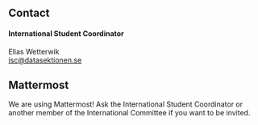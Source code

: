 ## Contact

#### International Student Coordinator

Elias Wetterwik</br>
[isc@datasektionen.se](mailto:isc@datasektionen.se)

## Mattermost

We are using Mattermost! Ask the International Student Coordinator or another member of the International Committee if you want to be invited.
